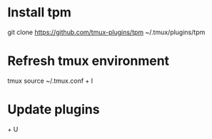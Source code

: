 # Install tpm
git clone https://github.com/tmux-plugins/tpm ~/.tmux/plugins/tpm

# Refresh tmux environment
tmux source ~/.tmux.conf 
<prefix> + I

# Update plugins
<previs> + U
